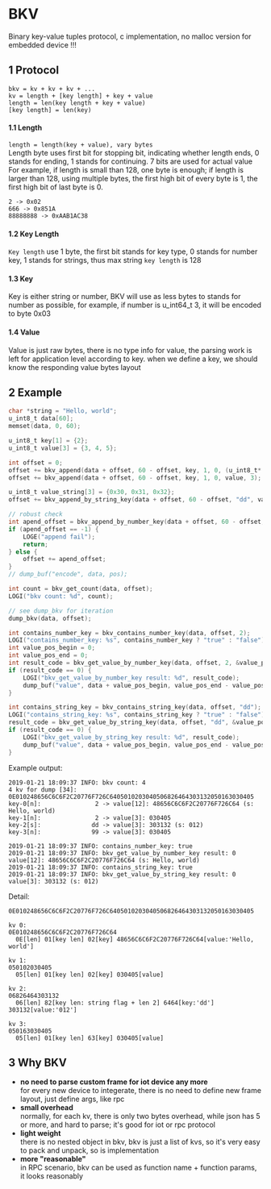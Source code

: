 # BKV
Binary key-value tuples protocol, c implementation, no malloc version for embedded device !!!

## 1 Protocol
`bkv = kv + kv + kv + ...`  
`kv = length + [key length] + key + value`  
`length = len(key length + key + value)`   
`[key length] = len(key)`   

#### 1.1 Length
`length = length(key + value), vary bytes`  
Length byte uses first bit for stopping bit, indicating whether length ends, 0 stands for ending, 1 stands for continuing. 7 bits are used for actual value    
For example, if length is small than 128, one byte is enough; if length is larger than 128, using multiple bytes, the first high bit of every byte is 1, the first high bit of last byte is 0.
```
2 -> 0x02
666 -> 0x851A
88888888 -> 0xAAB1AC38
```

#### 1.2 Key Length
`Key length` use 1 byte, the first bit stands for key type, 0 stands for number key, 1 stands for strings, thus max string `key length` is 128

#### 1.3 Key
Key is either string or number, BKV will use as less bytes to stands for number as possible, for example, if number is u_int64_t 3, it will be encoded to byte 0x03

#### 1.4 Value
Value is just raw bytes, there is no type info for value, the parsing work is left for application level according to key. when we define a key, we should know the responding value bytes layout

## 2 Example
```c
char *string = "Hello, world";
u_int8_t data[60];
memset(data, 0, 60);

u_int8_t key[1] = {2};
u_int8_t value[3] = {3, 4, 5};

int offset = 0;
offset += bkv_append(data + offset, 60 - offset, key, 1, 0, (u_int8_t* )string, strlen(string));
offset += bkv_append(data + offset, 60 - offset, key, 1, 0, value, 3);

u_int8_t value_string[3] = {0x30, 0x31, 0x32};
offset += bkv_append_by_string_key(data + offset, 60 - offset, "dd", value_string, 3);

// robust check
int apend_offset = bkv_append_by_number_key(data + offset, 60 - offset, 99, value, 3);
if (apend_offset == -1) {
    LOGE("append fail");
    return;
} else {
    offset += apend_offset;
}
// dump_buf("encode", data, pos);

int count = bkv_get_count(data, offset);
LOGI("bkv count: %d", count);

// see dump_bkv for iteration
dump_bkv(data, offset);

int contains_number_key = bkv_contains_number_key(data, offset, 2);
LOGI("contains_number_key: %s", contains_number_key ? "true" : "false");
int value_pos_begin = 0;
int value_pos_end = 0;
int result_code = bkv_get_value_by_number_key(data, offset, 2, &value_pos_begin, &value_pos_end);
if (result_code == 0) {
    LOGI("bkv_get_value_by_number_key result: %d", result_code);
    dump_buf("value", data + value_pos_begin, value_pos_end - value_pos_begin);
}

int contains_string_key = bkv_contains_string_key(data, offset, "dd");
LOGI("contains_string_key: %s", contains_string_key ? "true" : "false");
result_code = bkv_get_value_by_string_key(data, offset, "dd", &value_pos_begin, &value_pos_end);
if (result_code == 0) {
    LOGI("bkv_get_value_by_string_key result: %d", result_code);
    dump_buf("value", data + value_pos_begin, value_pos_end - value_pos_begin);
}   
```

Example output:
```shell
2019-01-21 18:09:37 INFO: bkv count: 4
4 kv for dump [34]: 0E010248656C6C6F2C20776F726C6405010203040506826464303132050163030405
key-0[n]:               2 -> value[12]: 48656C6C6F2C20776F726C64 (s: Hello, world)
key-1[n]:               2 -> value[3]: 030405
key-2[s]:              dd -> value[3]: 303132 (s: 012)
key-3[n]:              99 -> value[3]: 030405

2019-01-21 18:09:37 INFO: contains_number_key: true
2019-01-21 18:09:37 INFO: bkv_get_value_by_number_key result: 0
value[12]: 48656C6C6F2C20776F726C64 (s: Hello, world)
2019-01-21 18:09:37 INFO: contains_string_key: true
2019-01-21 18:09:37 INFO: bkv_get_value_by_string_key result: 0
value[3]: 303132 (s: 012)
```
Detail:
```
0E010248656C6C6F2C20776F726C6405010203040506826464303132050163030405

kv 0:
0E010248656C6C6F2C20776F726C64
  0E[len] 01[key len] 02[key] 48656C6C6F2C20776F726C64[value:'Hello, world']

kv 1:
050102030405
  05[len] 01[key len] 02[key] 030405[value]

kv 2:
06826464303132
  06[len] 82[key len: string flag + len 2] 6464[key:'dd'] 303132[value:'012']

kv 3:
050163030405
  05[len] 01[key len] 63[key] 030405[value]  
```

## 3 Why BKV
- **no need to parse custom frame for iot device any more**  
  for every new device to integerate, there is no need to define new frame layout, just define args, like rpc
- **small overhead**  
  normally, for each kv, there is only two bytes overhead, while json has 5 or more, and hard to parse; it's good for iot or rpc protocol
- **light weight**  
  there is no nested object in bkv, bkv is just a list of kvs, so it's very easy to pack and unpack, so is implementation 
- **more "reasonable"**  
  in RPC scenario, bkv can be used as function name + function params, it looks reasonably

